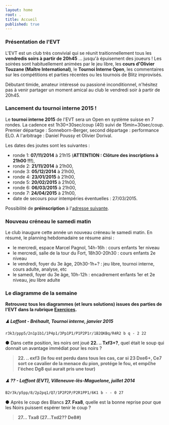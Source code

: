 ```yaml
---
layout: home
root: .
title: Accueil
published: true
---
```


### Présentation de l'EVT ###

L'EVT est un club très convivial qui se réunit traitionnellement tous les **vendredis soirs à partir de 20h45** ... jusqu'à épuisement des joueurs ! Les soirées sont habituellement animées par le jeu libre, les **cours d'Olivier Touzane (Maître International)**, le **Tournoi Interne Open**, les commentaires sur les compétitions et parties récentes ou les tournois de Blitz improvisés.

Débutant timide, amateur intéressé ou passioné inconditionnel, n'hésitez pas à venir partager un moment amical au club le vendredi soir à partir de 20h45.

### Lancement du tournoi interne 2015 !

Le **tournoi interne 2015** de l'EVT sera un Open en système suisse en 7 rondes. La cadence est 1h30+30sec/coup (40) suivi de 15min+30sec/coup. Premier départage : Sonneborn-Berger, second départage : performance ELO. A l'arbitrage : Daniel Poussy et Olivier Dorival.

Les dates des joutes sont les suivantes :

- ronde 1: **07/11/2014** à 21h15 (**ATTENTION : Clôture des inscriptions à 21h00 !!!**),
- ronde 2: **21/11/2014** à 21h00,
- ronde 3: **05/12/2014** à 21h00,
- ronde 4: **23/01/2015** à 21h00,
- ronde 5: **20/02/2015** à 21h00,
- ronde 6: **06/03/2015** à 21h00,
- ronde 7: **24/04/2015** à 21h00,
- date de secours pour intempéries éventuelles : 27/03/2015.

Possibilité de **préinscription** à l'[adresse suivante](mailto:echecsvilleneuve@gmail.com).

### Nouveau créneau le samedi matin ###

Le club inaugure cette année un nouveau créneau le samedi matin. En résumé, le planning hebdomadaire se résume ainsi :

- le mercredi, espace Marcel Pagnol, 14h-16h : cours enfants 1er niveau
- le mercredi, salle de la tour du Fort, 18h30-20h30 : cours enfants 2e niveau
- le vendredi, foyer du 3e âge, 20h30-1h+? : jeu libre, tournoi interne, cours adulte, analyse, etc
- le samedi, foyer du 3e âge, 10h-12h : encadrement enfants 1er et 2e niveau, jeu libre adulte

### Le diagramme de la semaine ###

**Retrouvez tous les diagrammes (et leurs solutions) issues des parties de l'EVT dans la rubrique [Exercices](http://echiquier-villeneuve-tolosane.github.io/exercices.html "Exercices").**

##### &#9823; **Laffont - Bréhault**, *Tournoi interne, janvier 2015*

`r3k3/ppp5/2n1p1b1/1P4p1/3Pp1P1/P1P2P1r/1B2QKBq/R4R2 b q - 2 22`

&#9679; Dans cette position, les noirs ont joué **22. .. Txf3+?**, quel était le soup qui donnait un avantage immédiat pour les noirs ?

> **22. .. exf3 (le fou est perdu dans tous les cas, car si 23 Dxe6+, Ce7 sort ce cavalier de la menace du pion, protége le fou, et empĉhe l'échec Dg8 qui aurait pris une tour)**

##### &#9823; **?? - Laffont (EVT)**, *Villeneuve-lès-Maguelone, juillet 2014*

`B2r3k/p5pp/8/2p2pq1/Q7/1P2P2P/P2R1PP1/6K1 b - - 0 27`

&#9679; Après le coup des Blancs **27. Fxa8**, quelle est la bonne reprise pour que les Noirs puissent espérer tenir le coup ?

> **27... Txa8 (27...Txd2?? De8#)**
